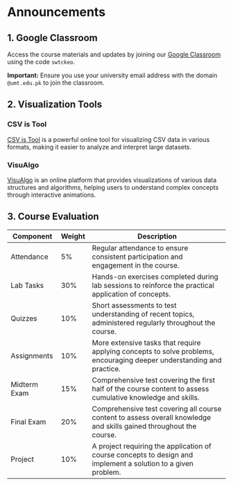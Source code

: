# Announcements

## 1. Google Classroom

   Access the course materials and updates by joining our [Google Classroom](https://classroom.google.com) using the code `swtckeo`.

   **Important:** Ensure you use your university email address with the domain `@umt.edu.pk` to join the classroom.

## 2. Visualization Tools

   ### CSV is Tool
   [CSV is Tool](https://csvistool.com/) is a powerful online tool for visualizing CSV data in various formats, making it easier to analyze and interpret large datasets.

   ### VisuAlgo
   [VisuAlgo](https://visualgo.net/en) is an online platform that provides visualizations of various data structures and algorithms, helping users to understand complex concepts through interactive animations.
   
## 3. Course Evaluation

| Component      | Weight | Description                                                                                   |
|----------------|--------|-----------------------------------------------------------------------------------------------|
| Attendance     | 5%     | Regular attendance to ensure consistent participation and engagement in the course.    
| Lab Tasks      | 30%    | Hands-on exercises completed during lab sessions to reinforce the practical application of concepts. |
| Quizzes        | 10%    | Short assessments to test understanding of recent topics, administered regularly throughout the course. |
| Assignments    | 10%    | More extensive tasks that require applying concepts to solve problems, encouraging deeper understanding and practice. |
| Midterm Exam   | 15%    | Comprehensive test covering the first half of the course content to assess cumulative knowledge and skills. |
| Final Exam     | 20%    | Comprehensive test covering all course content to assess overall knowledge and skills gained throughout the course. |
| Project        | 10%    | A project requiring the application of course concepts to design and implement a solution to a given problem.  |
